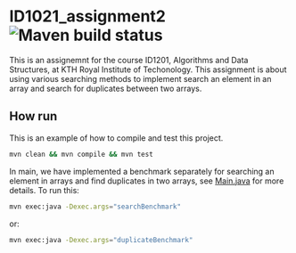 # ID1021_assignment2 ![Maven build status](https://github.com/Lellalu/ID1021_assignment2/actions/workflows/maven.yml/badge.svg)

This is an assignemnt for the course ID1201, Algorithms and Data Structures, at KTH Royal Institute of Techonology. This assignment is about using various searching methods to implement search an element in an array and search for duplicates between two arrays.

## How run

This is an example of how to compile and test this project.

```bash
mvn clean && mvn compile && mvn test
```

In main, we have implemented a benchmark separately for searching an element in arrays and find duplicates in two arrays, see [Main.java](https://github.com/Lellalu/ID1201_assignmnet2/blob/main/src/main/java/se/kth/id1201/Main.java) for more details. To run this:

```bash
mvn exec:java -Dexec.args="searchBenchmark"
```
or:
```bash
mvn exec:java -Dexec.args="duplicateBenchmark"
```
